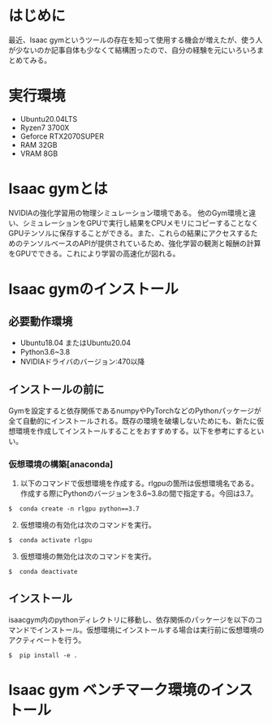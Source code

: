#  はじめに
最近、Isaac gymというツールの存在を知って使用する機会が増えたが、使う人が少ないのか記事自体も少なくて結構困ったので、自分の経験を元にいろいろまとめてみる。

#  実行環境
-  Ubuntu20.04LTS
-  Ryzen7 3700X
-  Geforce RTX2070SUPER
-  RAM 32GB
-  VRAM 8GB

#  Isaac gymとは
NVIDIAの強化学習用の物理シミュレーション環境である。
他のGym環境と違い、シミュレーションをGPUで実行し結果をCPUメモリにコピーすることなくGPUテンソルに保存することができる。また、これらの結果にアクセスするためのテンソルベースのAPIが提供されているため、強化学習の観測と報酬の計算をGPUでできる。これにより学習の高速化が図れる。
#  Isaac gymのインストール
##  必要動作環境
-  Ubuntu18.04 またはUbuntu20.04
-  Python3.6~3.8
-  NVIDIAドライバのバージョン:470以降
##  インストールの前に
Gymを設定すると依存関係であるnumpyやPyTorchなどのPythonパッケージが全て自動的にインストールされる。既存の環境を破壊しないためにも、新たに仮想環境を作成してインストールすることをおすすめする。以下を参考にするといい。
###  仮想環境の構築[anaconda]
1.  以下のコマンドで仮想環境を作成する。rlgpuの箇所は仮想環境名である。作成する際にPythonのバージョンを3.6~3.8の間で指定する。今回は3.7。
```
$  conda create -n rlgpu python==3.7
```
2.  仮想環境の有効化は次のコマンドを実行。
```
$  conda activate rlgpu
```
3.  仮想環境の無効化は次のコマンドを実行。
```
$  conda deactivate
````

##  インストール
isaacgym内のpythonディレクトリに移動し、依存関係のパッケージを以下のコマンドでインストール。仮想環境にインストールする場合は実行前に仮想環境のアクティベートを行う。
```
$  pip install -e .
```
#  Isaac gym ベンチマーク環境のインストール